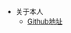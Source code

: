 * 关于本人
  * [Github地址](https://github.com/Wang-YingGang)

<!-- * 友情链接
  * [Docsify](https://docsify.js.org/#/)
  * [博客园](https://www.cnblogs.com/) -->